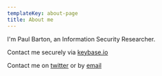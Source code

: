 ```yaml
---
templateKey: about-page
title: About me
---
```

I'm Paul Barton, an Information Security Researcher.

Contact me securely via [keybase.io](https://keybase.io/paulbarton)

Contact me on [twitter](https://twitter.com/barton_paul) or by [email](paul@paul-barton.co.uk)
